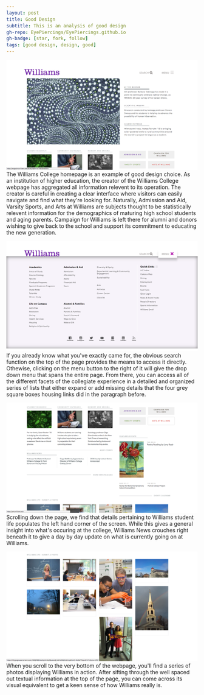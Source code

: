 ```yaml
---
layout: post
title: Good Design
subtitle: This is an analysis of good design
gh-repo: EyePiercings/EyePiercings.github.io
gh-badge: [star, fork, follow]
tags: [good design, design, good]
---
```


![Williams Homepage](https://github.com/EyePiercings/EyePiercings.github.io/blob/master/img/Screen%20Shot%202018-02-04%20at%205.45.41%20PM.png)
The Williams College homepage is an example of good design choice. As an institution of higher education, the creator of the Williams College webpage has aggregated all information relevent to its operation. The creator is careful in creating a clear interface where visitors can easily navigate and find what they're looking for. Naturally, Admission and Aid, Varsity Sports, and Arts at Williams are subjects thought to be statistically relevent information for the demographics of maturing high school students and aging parents. Campaign for Williams is left there for alumni and donors wishing to give back to the school and support its commitment to educating the new generation.

![Williams Homepage Menu](https://github.com/EyePiercings/EyePiercings.github.io/blob/master/img/Screen%20Shot%202018-02-04%20at%206.09.40%20PM.png)
If you already know what you've exactly came for, the obvious search function on the top of the page provides the means to access it directly. Othewise, clicking on the menu button to the right of it will give the drop down menu that spans the entire page. From there, you can access all of the different facets of the collegiate experience in a detailed and organized series of lists that either expand or add missing details that the four grey square boxes housing links did in the paragraph before. 

![Williams Homepage 2](https://github.com/EyePiercings/EyePiercings.github.io/blob/master/img/Screen%20Shot%202018-02-04%20at%206.10.01%20PM.png)
Scrolling down the page, we find that details pertaining to Williams student life populates the left hand corner of the screen. While this gives a general insight into what's occuring at the college, Williams News crouches right beneath it to give a day by day update on what is currently going on at Williams. 

![Williams Homepage 3](https://github.com/EyePiercings/EyePiercings.github.io/blob/master/img/Screen%20Shot%202018-02-04%20at%206.10.08%20PM.png)
When you scroll to the very bottom of the webpage, you'll find a series of photos displaying Williams in action. After sifting through the well spaced out textual information at the top of the page, you can come across its visual equivalent to get a keen sense of how Williams really is.
